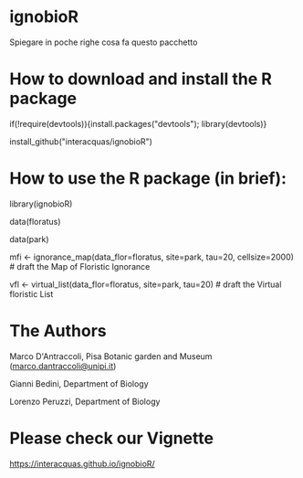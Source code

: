 # ignobioR

Spiegare in poche righe cosa fa questo pacchetto

# How to download and install the R package
if(!require(devtools)){install.packages("devtools"); library(devtools)} 

install_github("interacquas/ignobioR")

# How to use the R package (in brief):

library(ignobioR)

data(floratus)

data(park)


mfi <- ignorance_map(data_flor=floratus, site=park, tau=20, cellsize=2000) # draft the Map of Floristic Ignorance

vfl <- virtual_list(data_flor=floratus, site=park, tau=20) # draft the Virtual floristic List 


# The Authors

Marco D'Antraccoli, Pisa Botanic garden and Museum (marco.dantraccoli@unipi.it)

Gianni Bedini, Department of Biology

Lorenzo Peruzzi, Department of Biology


# Please check our Vignette
https://interacquas.github.io/ignobioR/
